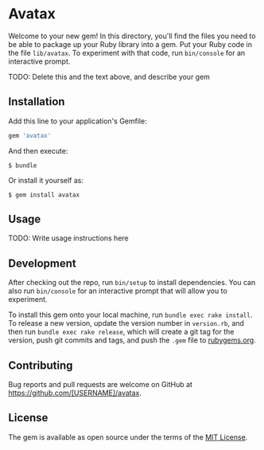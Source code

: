 # Avatax

Welcome to your new gem! In this directory, you'll find the files you need to be able to package up your Ruby library into a gem. Put your Ruby code in the file `lib/avatax`. To experiment with that code, run `bin/console` for an interactive prompt.

TODO: Delete this and the text above, and describe your gem

## Installation

Add this line to your application's Gemfile:

```ruby
gem 'avatax'
```

And then execute:

    $ bundle

Or install it yourself as:

    $ gem install avatax

## Usage

TODO: Write usage instructions here

## Development

After checking out the repo, run `bin/setup` to install dependencies. You can also run `bin/console` for an interactive prompt that will allow you to experiment.

To install this gem onto your local machine, run `bundle exec rake install`. To release a new version, update the version number in `version.rb`, and then run `bundle exec rake release`, which will create a git tag for the version, push git commits and tags, and push the `.gem` file to [rubygems.org](https://rubygems.org).

## Contributing

Bug reports and pull requests are welcome on GitHub at https://github.com/[USERNAME]/avatax.


## License

The gem is available as open source under the terms of the [MIT License](http://opensource.org/licenses/MIT).

